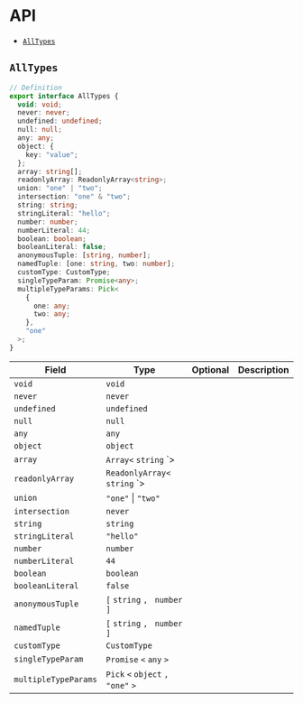 # API

- [`AllTypes`](#alltypes)

## `AllTypes`

```ts
// Definition
export interface AllTypes {
  void: void;
  never: never;
  undefined: undefined;
  null: null;
  any: any;
  object: {
    key: "value";
  };
  array: string[];
  readonlyArray: ReadonlyArray<string>;
  union: "one" | "two";
  intersection: "one" & "two";
  string: string;
  stringLiteral: "hello";
  number: number;
  numberLiteral: 44;
  boolean: boolean;
  booleanLiteral: false;
  anonymousTuple: [string, number];
  namedTuple: [one: string, two: number];
  customType: CustomType;
  singleTypeParam: Promise<any>;
  multipleTypeParams: Pick<
    {
      one: any;
      two: any;
    },
    "one"
  >;
}
```

| Field                | Type                                 | Optional | Description |
| -------------------- | ------------------------------------ | :------: | ----------- |
| `void`               | `void`                               |          |
| `never`              | `never`                              |          |
| `undefined`          | `undefined`                          |          |
| `null`               | `null`                               |          |
| `any`                | `any`                                |          |
| `object`             | `object`                             |          |
| `array`              | `Array<` `string` `>                 |          |
| `readonlyArray`      | `ReadonlyArray<` `string` `>         |          |
| `union`              | `"one"` &#124; `"two"`               |          |
| `intersection`       | `never`                              |          |
| `string`             | `string`                             |          |
| `stringLiteral`      | `"hello"`                            |          |
| `number`             | `number`                             |          |
| `numberLiteral`      | `44`                                 |          |
| `boolean`            | `boolean`                            |          |
| `booleanLiteral`     | `false`                              |          |
| `anonymousTuple`     | `[` `string` `, ` `number` `]`       |          |
| `namedTuple`         | `[` `string` `, ` `number` `]`       |          |
| `customType`         | `CustomType`                         |          |
| `singleTypeParam`    | `Promise` `<` `any` `>`              |          |
| `multipleTypeParams` | `Pick` `<` `object` `, ` `"one"` `>` |          |
